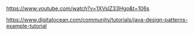 https://www.youtube.com/watch?v=1XVslZ33Hgo&t=106s

https://www.digitalocean.com/community/tutorials/java-design-patterns-example-tutorial
